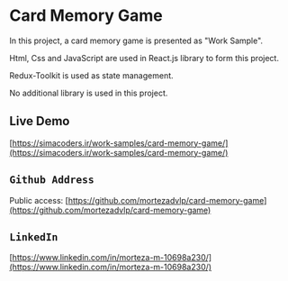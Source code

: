 # Card Memory Game

In this project, a card memory game is presented as "Work Sample".

Html, Css and JavaScript are used in React.js library to form this project.

Redux-Toolkit is used as state management.

No additional library is used in this project.

## Live Demo

[https://simacoders.ir/work-samples/card-memory-game/](https://simacoders.ir/work-samples/card-memory-game/)


## `Github Address`

Public access: [https://github.com/mortezadvlp/card-memory-game](https://github.com/mortezadvlp/card-memory-game)

## `LinkedIn`

[https://www.linkedin.com/in/morteza-m-10698a230/](https://www.linkedin.com/in/morteza-m-10698a230/)

